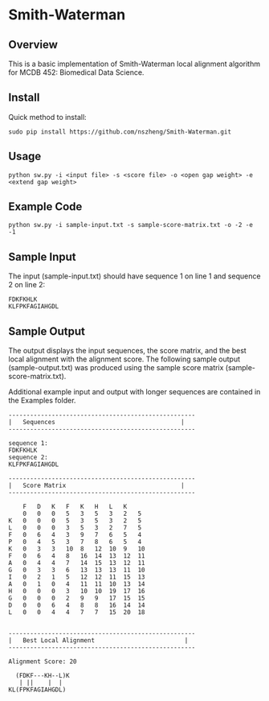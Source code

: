# Smith-Waterman 

## Overview
This is a basic implementation of Smith-Waterman local alignment algorithm for MCDB 452: Biomedical Data Science.

## Install
Quick method to install:
    
    sudo pip install https://github.com/nszheng/Smith-Waterman.git
    
## Usage
    python sw.py -i <input file> -s <score file> -o <open gap weight> -e <extend gap weight>
    
## Example Code
    python sw.py -i sample-input.txt -s sample-score-matrix.txt -o -2 -e -1

## Sample Input
The input (sample-input.txt) should have sequence 1 on line 1 and sequence 2 on line 2:
```
FDKFKHLK
KLFPKFAGIAHGDL
```

## Sample Output
The output displays the input sequences, the score matrix, and the best local alignment with the alignment score. The following sample output (sample-output.txt) was produced using the sample score matrix (sample-score-matrix.txt). 

Additional example input and output with longer sequences are contained in the Examples folder. 

```
----------------------------------------------------
|	Sequences                                   |
----------------------------------------------------

sequence 1:
FDKFKHLK
sequence 2:
KLFPKFAGIAHGDL

----------------------------------------------------
|	Score Matrix                                |
----------------------------------------------------

	F	D	K	F	K	H	L	K	
	0	0	0	5	3	5	3	2	5
K	0	0	0	5	3	5	3	2	5
L	0	0	0	3	5	3	2	7	5
F	0	6	4	3	9	7	6	5	4
P	0	4	5	3	7	8	6	5	4
K	0	3	3	10	8	12	10	9	10
F	0	6	4	8	16	14	13	12	11
A	0	4	4	7	14	15	13	12	11
G	0	3	3	6	13	13	13	11	10
I	0	2	1	5	12	12	11	15	13
A	0	1	0	4	11	11	10	13	14
H	0	0	0	3	10	10	19	17	16
G	0	0	0	2	9	9	17	15	15
D	0	0	6	4	8	8	16	14	14
L	0	0	4	4	7	7	15	20	18


----------------------------------------------------
|	Best Local Alignment                         |
----------------------------------------------------

Alignment Score: 20

  (FDKF---KH--L)K
   | ||    |  |
KL(FPKFAGIAHGDL)
```
